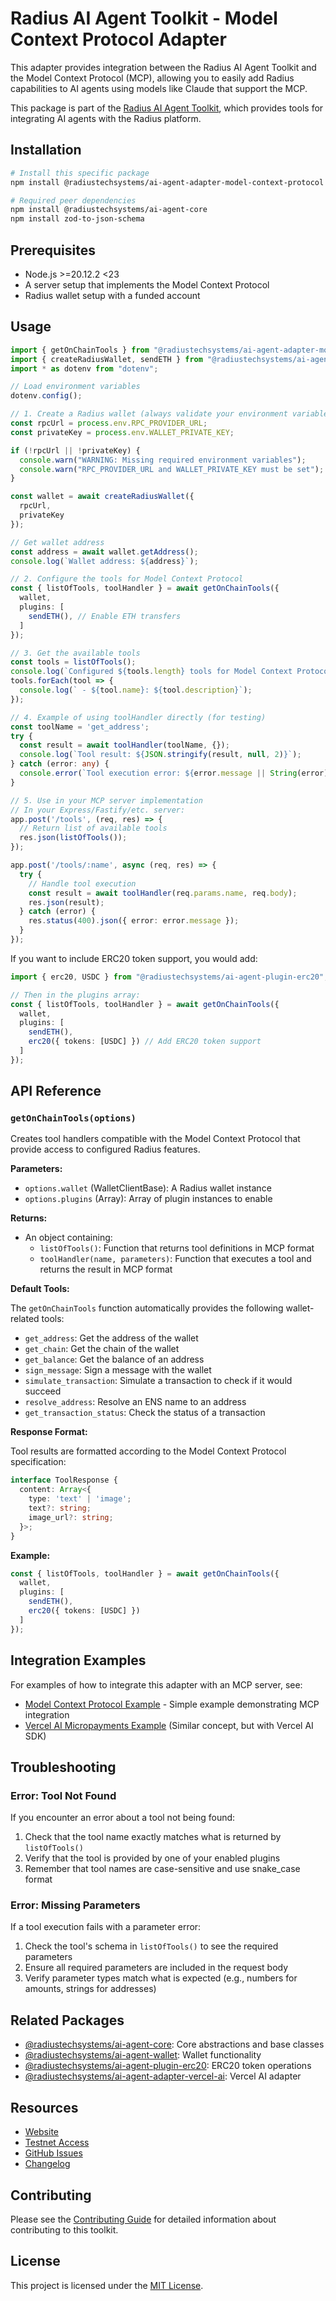 # Radius AI Agent Toolkit - Model Context Protocol Adapter

This adapter provides integration between the Radius AI Agent Toolkit and the Model Context Protocol (MCP), allowing you to easily add Radius capabilities to AI agents using models like Claude that support the MCP.

This package is part of the [Radius AI Agent Toolkit](https://github.com/radiustechsystems/ai-agent-toolkit), which provides tools for integrating AI agents with the Radius platform.

## Installation

```bash
# Install this specific package
npm install @radiustechsystems/ai-agent-adapter-model-context-protocol

# Required peer dependencies
npm install @radiustechsystems/ai-agent-core
npm install zod-to-json-schema
```

## Prerequisites

- Node.js >=20.12.2 <23
- A server setup that implements the Model Context Protocol
- Radius wallet setup with a funded account

## Usage

```typescript
import { getOnChainTools } from "@radiustechsystems/ai-agent-adapter-model-context-protocol";
import { createRadiusWallet, sendETH } from "@radiustechsystems/ai-agent-wallet";
import * as dotenv from "dotenv";

// Load environment variables
dotenv.config();

// 1. Create a Radius wallet (always validate your environment variables)
const rpcUrl = process.env.RPC_PROVIDER_URL;
const privateKey = process.env.WALLET_PRIVATE_KEY;

if (!rpcUrl || !privateKey) {
  console.warn("WARNING: Missing required environment variables");
  console.warn("RPC_PROVIDER_URL and WALLET_PRIVATE_KEY must be set");
}

const wallet = await createRadiusWallet({
  rpcUrl,
  privateKey
});

// Get wallet address
const address = await wallet.getAddress();
console.log(`Wallet address: ${address}`);

// 2. Configure the tools for Model Context Protocol
const { listOfTools, toolHandler } = await getOnChainTools({
  wallet,
  plugins: [
    sendETH(), // Enable ETH transfers
  ]
});

// 3. Get the available tools
const tools = listOfTools();
console.log(`Configured ${tools.length} tools for Model Context Protocol`);
tools.forEach(tool => {
  console.log(` - ${tool.name}: ${tool.description}`);
});

// 4. Example of using toolHandler directly (for testing)
const toolName = 'get_address';
try {
  const result = await toolHandler(toolName, {});
  console.log(`Tool result: ${JSON.stringify(result, null, 2)}`);
} catch (error: any) {
  console.error(`Tool execution error: ${error.message || String(error)}`);
}

// 5. Use in your MCP server implementation
// In your Express/Fastify/etc. server:
app.post('/tools', (req, res) => {
  // Return list of available tools
  res.json(listOfTools());
});

app.post('/tools/:name', async (req, res) => {
  try {
    // Handle tool execution
    const result = await toolHandler(req.params.name, req.body);
    res.json(result);
  } catch (error) {
    res.status(400).json({ error: error.message });
  }
});
```

If you want to include ERC20 token support, you would add:

```typescript
import { erc20, USDC } from "@radiustechsystems/ai-agent-plugin-erc20";

// Then in the plugins array:
const { listOfTools, toolHandler } = await getOnChainTools({
  wallet,
  plugins: [
    sendETH(), 
    erc20({ tokens: [USDC] }) // Add ERC20 token support
  ]
});
```

## API Reference

### `getOnChainTools(options)`

Creates tool handlers compatible with the Model Context Protocol that provide access to configured Radius features.

**Parameters:**

- `options.wallet` (WalletClientBase): A Radius wallet instance
- `options.plugins` (Array): Array of plugin instances to enable

**Returns:**

- An object containing:
  - `listOfTools()`: Function that returns tool definitions in MCP format
  - `toolHandler(name, parameters)`: Function that executes a tool and returns the result in MCP format

**Default Tools:**

The `getOnChainTools` function automatically provides the following wallet-related tools:

- `get_address`: Get the address of the wallet
- `get_chain`: Get the chain of the wallet
- `get_balance`: Get the balance of an address
- `sign_message`: Sign a message with the wallet
- `simulate_transaction`: Simulate a transaction to check if it would succeed
- `resolve_address`: Resolve an ENS name to an address
- `get_transaction_status`: Check the status of a transaction

**Response Format:**

Tool results are formatted according to the Model Context Protocol specification:

```typescript
interface ToolResponse {
  content: Array<{
    type: 'text' | 'image';
    text?: string;
    image_url?: string;
  }>;
}
```

**Example:**

```typescript
const { listOfTools, toolHandler } = await getOnChainTools({
  wallet,
  plugins: [
    sendETH(),
    erc20({ tokens: [USDC] })
  ]
});
```

## Integration Examples

For examples of how to integrate this adapter with an MCP server, see:

- [Model Context Protocol Example](https://github.com/radiustechsystems/ai-agent-toolkit/tree/main/typescript/test-examples/model-context-protocol-example.ts) - Simple example demonstrating MCP integration
- [Vercel AI Micropayments Example](https://github.com/radiustechsystems/ai-agent-toolkit/tree/main/typescript/examples/micropayments/vercel-ai) (Similar concept, but with Vercel AI SDK)

## Troubleshooting

### Error: Tool Not Found

If you encounter an error about a tool not being found:

1. Check that the tool name exactly matches what is returned by `listOfTools()`
2. Verify that the tool is provided by one of your enabled plugins
3. Remember that tool names are case-sensitive and use snake_case format

### Error: Missing Parameters

If a tool execution fails with a parameter error:

1. Check the tool's schema in `listOfTools()` to see the required parameters
2. Ensure all required parameters are included in the request body
3. Verify parameter types match what is expected (e.g., numbers for amounts, strings for addresses)

## Related Packages

- [@radiustechsystems/ai-agent-core](https://github.com/radiustechsystems/ai-agent-toolkit/tree/main/typescript/packages/core): Core abstractions and base classes
- [@radiustechsystems/ai-agent-wallet](https://github.com/radiustechsystems/ai-agent-toolkit/tree/main/typescript/packages/wallets): Wallet functionality
- [@radiustechsystems/ai-agent-plugin-erc20](https://github.com/radiustechsystems/ai-agent-toolkit/tree/main/typescript/packages/plugins/erc20): ERC20 token operations
- [@radiustechsystems/ai-agent-adapter-vercel-ai](https://github.com/radiustechsystems/ai-agent-toolkit/tree/main/typescript/packages/adapters/vercel-ai): Vercel AI adapter

## Resources

- [Website](https://radiustech.xyz/)
- [Testnet Access](https://docs.radiustech.xyz/radius-testnet-access)
- [GitHub Issues](https://github.com/radiustechsystems/ai-agent-toolkit/issues)
- [Changelog](https://github.com/radiustechsystems/ai-agent-toolkit/blob/main/CHANGELOG.md)

## Contributing

Please see the [Contributing Guide](https://github.com/radiustechsystems/ai-agent-toolkit/blob/main/CONTRIBUTING.md) for detailed information about contributing to this toolkit.

## License

This project is licensed under the [MIT License](https://github.com/radiustechsystems/ai-agent-toolkit/blob/main/LICENSE).
